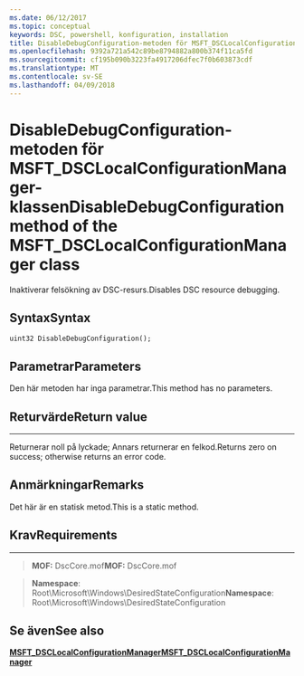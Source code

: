 ```yaml
---
ms.date: 06/12/2017
ms.topic: conceptual
keywords: DSC, powershell, konfiguration, installation
title: DisableDebugConfiguration-metoden för MSFT_DSCLocalConfigurationManager-klassen
ms.openlocfilehash: 9392a721a542c89be8794882a800b374f11ca5fd
ms.sourcegitcommit: cf195b090b3223fa4917206dfec7f0b603873cdf
ms.translationtype: MT
ms.contentlocale: sv-SE
ms.lasthandoff: 04/09/2018
---
```

# <a name="disabledebugconfiguration-method-of-the-msftdsclocalconfigurationmanager-class"></a><span data-ttu-id="8c11f-103">DisableDebugConfiguration-metoden för MSFT_DSCLocalConfigurationManager-klassen</span><span class="sxs-lookup"><span data-stu-id="8c11f-103">DisableDebugConfiguration method of the MSFT_DSCLocalConfigurationManager class</span></span>

<span data-ttu-id="8c11f-104">Inaktiverar felsökning av DSC-resurs.</span><span class="sxs-lookup"><span data-stu-id="8c11f-104">Disables DSC resource debugging.</span></span>

<a name="syntax"></a><span data-ttu-id="8c11f-105">Syntax</span><span class="sxs-lookup"><span data-stu-id="8c11f-105">Syntax</span></span>
------

```mof
uint32 DisableDebugConfiguration();
```

<a name="parameters"></a><span data-ttu-id="8c11f-106">Parametrar</span><span class="sxs-lookup"><span data-stu-id="8c11f-106">Parameters</span></span>
----------

<span data-ttu-id="8c11f-107">Den här metoden har inga parametrar.</span><span class="sxs-lookup"><span data-stu-id="8c11f-107">This method has no parameters.</span></span>

## <a name="return-value"></a><span data-ttu-id="8c11f-108">Returvärde</span><span class="sxs-lookup"><span data-stu-id="8c11f-108">Return value</span></span>
------------

<span data-ttu-id="8c11f-109">Returnerar noll på lyckade; Annars returnerar en felkod.</span><span class="sxs-lookup"><span data-stu-id="8c11f-109">Returns zero on success; otherwise returns an error code.</span></span>

## <a name="remarks"></a><span data-ttu-id="8c11f-110">Anmärkningar</span><span class="sxs-lookup"><span data-stu-id="8c11f-110">Remarks</span></span>

<span data-ttu-id="8c11f-111">Det här är en statisk metod.</span><span class="sxs-lookup"><span data-stu-id="8c11f-111">This is a static method.</span></span>

## <a name="requirements"></a><span data-ttu-id="8c11f-112">Krav</span><span class="sxs-lookup"><span data-stu-id="8c11f-112">Requirements</span></span>
------------
><span data-ttu-id="8c11f-113">**MOF:** DscCore.mof</span><span class="sxs-lookup"><span data-stu-id="8c11f-113">**MOF:** DscCore.mof</span></span>

><span data-ttu-id="8c11f-114">**Namespace**: Root\Microsoft\Windows\DesiredStateConfiguration</span><span class="sxs-lookup"><span data-stu-id="8c11f-114">**Namespace**: Root\Microsoft\Windows\DesiredStateConfiguration</span></span>


## <a name="see-also"></a><span data-ttu-id="8c11f-115">Se även</span><span class="sxs-lookup"><span data-stu-id="8c11f-115">See also</span></span>


[<span data-ttu-id="8c11f-116">**MSFT_DSCLocalConfigurationManager**</span><span class="sxs-lookup"><span data-stu-id="8c11f-116">**MSFT_DSCLocalConfigurationManager**</span></span>](msft-dsclocalconfigurationmanager.md)